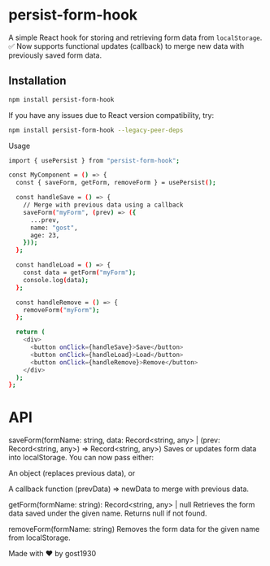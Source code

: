 # persist-form-hook

A simple React hook for storing and retrieving form data from `localStorage`.  
✅ Now supports functional updates (callback) to merge new data with previously saved form data.

## Installation

```bash
npm install persist-form-hook 
```
If you have any issues due to React version compatibility, try:

```bash
npm install persist-form-hook --legacy-peer-deps
```
Usage
`````bash
import { usePersist } from "persist-form-hook";

const MyComponent = () => {
  const { saveForm, getForm, removeForm } = usePersist();

  const handleSave = () => {
    // Merge with previous data using a callback
    saveForm("myForm", (prev) => ({
      ...prev,
      name: "gost",
      age: 23,
    }));
  };

  const handleLoad = () => {
    const data = getForm("myForm");
    console.log(data);
  };

  const handleRemove = () => {
    removeForm("myForm");
  };

  return (
    <div>
      <button onClick={handleSave}>Save</button>
      <button onClick={handleLoad}>Load</button>
      <button onClick={handleRemove}>Remove</button>
    </div>
  );
};
`````
# API
saveForm(formName: string, data: Record<string, any> | (prev: Record<string, any>) => Record<string, any>)
Saves or updates form data into localStorage.
You can now pass either:

An object (replaces previous data), or

A callback function (prevData) => newData to merge with previous data.

getForm(formName: string): Record<string, any> | null
Retrieves the form data saved under the given name. Returns null if not found.

removeForm(formName: string)
Removes the form data for the given name from localStorage.

Made with ❤️ by gost1930